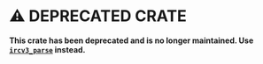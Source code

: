 # ⚠️ DEPRECATED CRATE

**This crate has been deprecated and is no longer maintained. Use [`ircv3_parse`](https://github.com/m3idnotfree/ircv3_tags) instead.**
